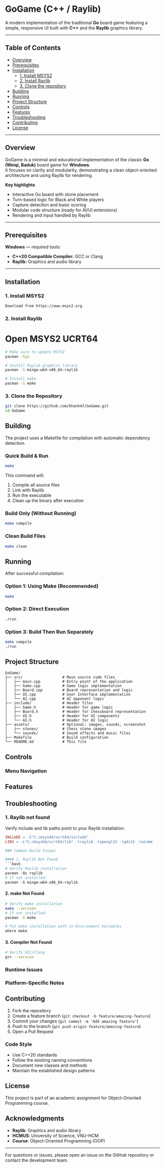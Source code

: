 # GoGame (C++ / Raylib)

A modern implementation of the traditional **Go** board game featuring a simple, responsive UI built with **C++** and the **Raylib** graphics library.

---

## Table of Contents
- [Overview](#overview)
- [Prerequisites](#prerequisites)
- [Installation](#installation)
  - [1. Install MSYS2](#1-install-MSYS2)
  - [2. Install Raylib](#2-install-raylib)
  - [3. Clone the repository](#3-clone-the-repository)
- [Building](#building)
- [Running](#running)
- [Project Structure](#project-structure)
- [Controls](#controls)
- [Features](#features)
- [Troubleshooting](#troubleshooting)
- [Contributing](#contributing)
- [License](#license)

---

## Overview

GoGame is a minimal and educational implementation of the classic **Go (Weiqi, Baduk)** board game for **Windows**.  
It focuses on clarity and modularity, demonstrating a clean object-oriented architecture and using Raylib for rendering.

**Key highlights**
- Interactive Go board with stone placement
- Turn-based logic for Black and White players
- Capture detection and basic scoring
- Modular code structure (ready for AI/UI extensions)
- Rendering and input handled by Raylib

---

## Prerequisites

**Windows** — required tools:

- **C++20 Compatible Compiler:** GCC or Clang
- **Raylib:** Graphics and audio library

---

## Installation

### 1. Install MSYS2
```bash
Download from https://www.msys2.org
```

### 2. Install Raylib
# Open MSYS2 UCRT64
```bash
# Make sure to update MSYS2
pacman -Syu

# Install Raylib graphics library
pacman -S mingw-w64-x86_64-raylib

# Install make
pacman -S make
```

### 3. Clone the Repository
```bash
git clone https://github.com/khanh47/GoGame.git
cd GoGame
```

## Building

The project uses a Makefile for compilation with automatic dependency detection.

### Quick Build & Run
```bash
make
```
This command will:
1. Compile all source files
2. Link with Raylib
3. Run the executable
4. Clean up the binary after execution

### Build Only (Without Running)
```bash
make compile
```

### Clean Build Files
```bash
make clean
```

## Running

After successful compilation:

### Option 1: Using Make (Recommended)
```bash
make
```

### Option 2: Direct Execution
```bash
./run
```

### Option 3: Build Then Run Separately
```bash
make compile
./run
```

## Project Structure

```
GoGame/
├── src/                  # Main source code files
│   ├── main.cpp          # Entry point of the application
│   ├── Game.cpp          # Game logic implementation
│   ├── Board.cpp         # Board representation and logic
│   ├── UI.cpp            # User Interface implementation
│   └── AI.cpp            # AI opponent logic
├── include/              # Header files
│   ├── Game.h            # Header for game logic
│   ├── Board.h           # Header for chessboard representation
│   ├── UI.h              # Header for UI components
│   └── AI.h              # Header for AI logic
├── assets/               # Optional: images, sounds, screenshot
│   ├── stones/           # Chess stone images
│   └── sounds/           # Sound effects and music files
├── Makefile              # Build configuration
└── README.md             # This file

```

## Controls

### Menu Navigation

## Features

## Troubleshooting
### 1. Raylib not found
Verify include and lib paths point to your Raylib installation:

```makefile
INCLUDE = -I"C:/msys64/ucrt64/include"
LIBS = -L"C:/msys64/ucrt64/lib" -lraylib -lopengl32 -lgdi32 -lwinmm

### Common Build Issues

#### 1. Raylib Not Found
```bash
# Verify Raylib installation
pacman -Qs raylib
# If not installed:
pacman -S mingw-w64-x86_64-raylib
```

#### 2. make Not Found
```bash
# Verify make installation
make --version
# If not installed:
pacman -S make

# Put make installation path in Environment Variables
where make
```

#### 3. Compiler Not Found
```bash
# Verify GCC/Clang
g++ --version
```

### Runtime Issues

### Platform-Specific Notes

## Contributing

1. Fork the repository
2. Create a feature branch (`git checkout -b feature/amazing-feature`)
3. Commit your changes (`git commit -m 'Add amazing feature'`)
4. Push to the branch (`git push origin feature/amazing-feature`)
5. Open a Pull Request

### Code Style
- Use C++20 standards
- Follow the existing naming conventions
- Document new classes and methods
- Maintain the established design patterns

## License

This project is part of an academic assignment for Object-Oriented Programming course.

## Acknowledgments

- **Raylib**: Graphics and audio library
- **HCMUS**: University of Science, VNU-HCM
- **Course**: Object-Oriented Programming (OOP)

---

For questions or issues, please open an issue on the GitHub repository or contact the development team.